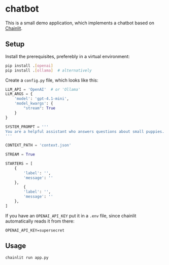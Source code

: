 chatbot
=======

This is a small demo application, which implements a chatbot based on [Chainlit](https://chainlit.io/).


Setup
-----

Install the prerequisites, preferebly in a virtual environment:

```bash
pip install .[openai]
pip install .[ollama]  # alternatively
```

Create a `config.py` file, which looks like this:

```python
LLM_API = 'OpenAI'  # or 'Ollama'
LLM_ARGS = {
    'model': 'gpt-4.1-mini',
    'model_kwargs': {
        "stream": True
    }
}

SYSTEM_PROMPT = '''
You are a helpful assistant who answers questions about small puppies.
'''

CONTEXT_PATH = 'context.json'

STREAM = True

STARTERS = [
    {
        'label': '',
        'message': ''
    },
        {
        'label': '',
        'message': ''
    },
]
```

If you have an `OPENAI_API_KEY` put it in a `.env` file, since chainlit automatically reads it from there:

```
OPENAI_API_KEY=supersecret
```

Usage
-----

```bash
chainlit run app.py
```
